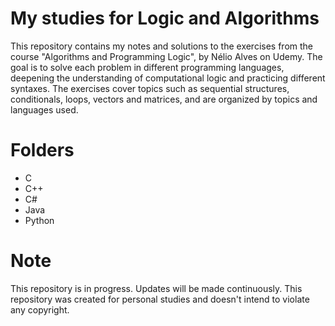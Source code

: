 # My studies for Logic and Algorithms

This repository contains my notes and solutions to the exercises from the course "Algorithms and Programming Logic", by Nélio Alves on Udemy. The goal is to solve each problem in different programming languages, deepening the understanding of computational logic and practicing different syntaxes. The exercises cover topics such as sequential structures, conditionals, loops, vectors and matrices, and are organized by topics and languages ​​used.

# Folders
- C
- C++
- C#
- Java
- Python

# Note
This repository is in progress. Updates will be made continuously. This repository was created for personal studies and doesn't intend to violate any copyright.